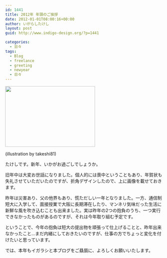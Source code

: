 ```yaml
---
id: 1441
title: 2012年 年頭のご挨拶
date: 2012-01-01T08:00:16+00:00
author: いがらしたけし
layout: post
guid: http://www.indigo-design.org/?p=1441

categories:
  - 日々
tags:
  - Blog
  - freelance
  - greeting
  - newyear
  - 日々
---
```

[<img src="https://lh5.googleusercontent.com/-xzaSAtatIAk/Tv5q09SXs0I/AAAAAAAAAUg/--NqiokTkIM/s288/120101_newyear.jpg" height="194" width="288" />](https://picasaweb.google.com/lh/photo/StWxHDs7wa2jd7KqL-__WfDUdFBYrKYna69gqCnW--U?feat=embedwebsite)
  
(illustration by takeshi81)

たけしです。新年、いかがお過ごしでしょうか。

旧年中は大変お世話になりました。個人的には喪中ということもあり、年賀状も失礼させていただいたのですが、折角デザインしたので、上に画像を載せておきます。

昨年は災害あり、父の他界もあり、慌ただしい一年となりました。一方、通信制短大に入学して、面接授業で大阪に長期滞在したり、マンネリ気味だった生活に新鮮な風を吹き込むことも出来ました。実は昨年の2つの抱負のうち、一つ実行できなかったものがあるのですが、それは今年取り組む予定です。

ということで、今年の抱負は短大の提出物を頑張って仕上げることと、昨年出来なかったこと…まだ内緒にしておきたいのですが、仕事の方でちょっと変化を付けたいと思っています。

では、本年もイガラシと本ブログをご贔屓に、よろしくお願いいたします。
